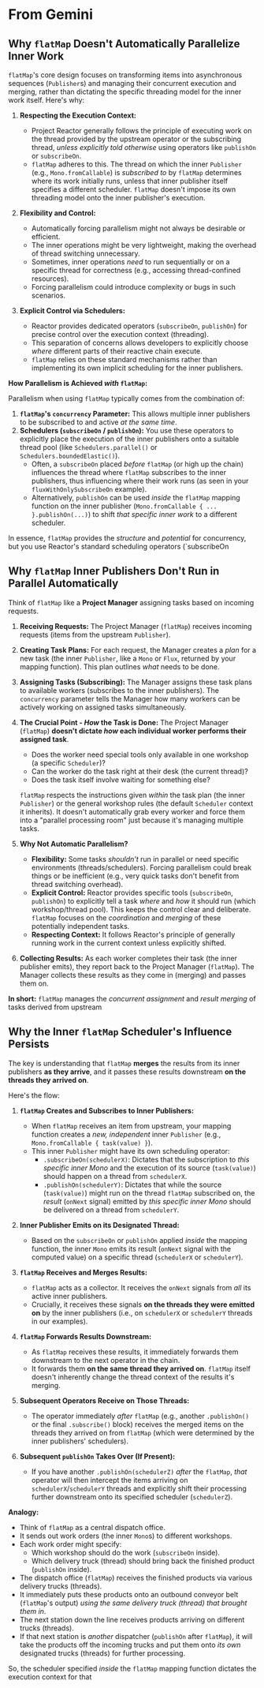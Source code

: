 # From Gemini

## Why `flatMap` Doesn't Automatically Parallelize Inner Work

`flatMap`'s core design focuses on transforming items into asynchronous sequences (`Publisher`s) and managing their concurrent execution and merging, rather than dictating the specific threading model for the inner work itself. Here's why:

1.  **Respecting the Execution Context:**
    *   Project Reactor generally follows the principle of executing work on the thread provided by the upstream operator or the subscribing thread, *unless explicitly told otherwise* using operators like `publishOn` or `subscribeOn`.
    *   `flatMap` adheres to this. The thread on which the inner `Publisher` (e.g., `Mono.fromCallable`) is *subscribed to* by `flatMap` determines where its work initially runs, unless that inner publisher itself specifies a different scheduler. `flatMap` doesn't impose its own threading model onto the inner publisher's execution.

2.  **Flexibility and Control:**
    *   Automatically forcing parallelism might not always be desirable or efficient.
    *   The inner operations might be very lightweight, making the overhead of thread switching unnecessary.
    *   Sometimes, inner operations *need* to run sequentially or on a specific thread for correctness (e.g., accessing thread-confined resources).
    *   Forcing parallelism could introduce complexity or bugs in such scenarios.

3.  **Explicit Control via Schedulers:**
    *   Reactor provides dedicated operators (`subscribeOn`, `publishOn`) for precise control over the execution context (threading).
    *   This separation of concerns allows developers to explicitly choose *where* different parts of their reactive chain execute.
    *   `flatMap` relies on these standard mechanisms rather than implementing its own implicit scheduling for the inner publishers.

**How Parallelism is Achieved *with* `flatMap`:**

Parallelism when using `flatMap` typically comes from the combination of:

1.  **`flatMap`'s `concurrency` Parameter:** This allows multiple inner publishers to be subscribed to and active *at the same time*.
2.  **Schedulers (`subscribeOn` / `publishOn`):** You use these operators to explicitly place the execution of the inner publishers onto a suitable thread pool (like `Schedulers.parallel()` or `Schedulers.boundedElastic()`).
    *   Often, a `subscribeOn` placed *before* `flatMap` (or high up the chain) influences the thread where `flatMap` subscribes to the inner publishers, thus influencing where their work runs (as seen in your `fluxWithOnlySubscribeOn` example).
    *   Alternatively, `publishOn` can be used *inside* the `flatMap` mapping function on the inner publisher (`Mono.fromCallable { ... }.publishOn(...)`) to shift *that specific inner work* to a different scheduler.

In essence, `flatMap` provides the *structure* and *potential* for concurrency, but you use Reactor's standard scheduling operators (`subscribeOn

## Why `flatMap` Inner Publishers Don't Run in Parallel Automatically

Think of `flatMap` like a **Project Manager** assigning tasks based on incoming requests.

1.  **Receiving Requests:** The Project Manager (`flatMap`) receives incoming requests (items from the upstream `Publisher`).

2.  **Creating Task Plans:** For each request, the Manager creates a *plan* for a new task (the inner `Publisher`, like a `Mono` or `Flux`, returned by your mapping function). This plan outlines *what* needs to be done.

3.  **Assigning Tasks (Subscribing):** The Manager assigns these task plans to available workers (subscribes to the inner publishers). The `concurrency` parameter tells the Manager how many workers can be actively working on assigned tasks simultaneously.

4.  **The Crucial Point - *How* the Task is Done:** The Project Manager (`flatMap`) **doesn't dictate *how* each individual worker performs their assigned task**.
    *   Does the worker need special tools only available in one workshop (a specific `Scheduler`)?
    *   Can the worker do the task right at their desk (the current thread)?
    *   Does the task itself involve waiting for something else?

    `flatMap` respects the instructions given *within* the task plan (the inner `Publisher`) or the general workshop rules (the default `Scheduler` context it inherits). It doesn't automatically grab every worker and force them into a "parallel processing room" just because it's managing multiple tasks.

5.  **Why Not Automatic Parallelism?**
    *   **Flexibility:** Some tasks *shouldn't* run in parallel or need specific environments (threads/schedulers). Forcing parallelism could break things or be inefficient (e.g., very quick tasks don't benefit from thread switching overhead).
    *   **Explicit Control:** Reactor provides specific tools (`subscribeOn`, `publishOn`) to explicitly tell a task *where* and *how* it should run (which workshop/thread pool). This keeps the control clear and deliberate. `flatMap` focuses on the *coordination* and *merging* of these potentially independent tasks.
    *   **Respecting Context:** It follows Reactor's principle of generally running work in the current context unless explicitly shifted.

6.  **Collecting Results:** As each worker completes their task (the inner publisher emits), they report back to the Project Manager (`flatMap`). The Manager collects these results as they come in (merging) and passes them on.

**In short:** `flatMap` manages the *concurrent assignment* and *result merging* of tasks derived from upstream

## Why the Inner `flatMap` Scheduler's Influence Persists

The key is understanding that `flatMap` **merges** the results from its inner publishers **as they arrive**, and it passes these results downstream **on the threads they arrived on**.

Here's the flow:

1.  **`flatMap` Creates and Subscribes to Inner Publishers:**
    *   When `flatMap` receives an item from upstream, your mapping function creates a *new, independent* inner `Publisher` (e.g., `Mono.fromCallable { task(value) }`).
    *   This inner `Publisher` might have its own scheduling operator:
        *   `.subscribeOn(schedulerX)`: Dictates that the subscription to *this specific inner Mono* and the execution of its source (`task(value)`) should happen on a thread from `schedulerX`.
        *   `.publishOn(schedulerY)`: Dictates that while the source (`task(value)`) might run on the thread `flatMap` subscribed on, the *result* (`onNext` signal) emitted by *this specific inner Mono* should be delivered on a thread from `schedulerY`.

2.  **Inner Publisher Emits on its Designated Thread:**
    *   Based on the `subscribeOn` or `publishOn` applied *inside* the mapping function, the inner `Mono` emits its result (`onNext` signal with the computed value) on a specific thread (`schedulerX` or `schedulerY`).

3.  **`flatMap` Receives and Merges Results:**
    *   `flatMap` acts as a collector. It receives the `onNext` signals from *all* its active inner publishers.
    *   Crucially, it receives these signals **on the threads they were emitted on** by the inner publishers (i.e., on `schedulerX` or `schedulerY` threads in our examples).

4.  **`flatMap` Forwards Results Downstream:**
    *   As `flatMap` receives these results, it immediately forwards them downstream to the next operator in the chain.
    *   It forwards them **on the same thread they arrived on**. `flatMap` itself doesn't inherently change the thread context of the results it's merging.

5.  **Subsequent Operators Receive on Those Threads:**
    *   The operator immediately *after* `flatMap` (e.g., another `.publishOn()` or the final `.subscribe()` block) receives the merged items on the threads they arrived on from `flatMap` (which were determined by the inner publishers' schedulers).

6.  **Subsequent `publishOn` Takes Over (If Present):**
    *   If you have another `.publishOn(schedulerZ)` *after* the `flatMap`, *that* operator will then intercept the items arriving on `schedulerX`/`schedulerY` threads and explicitly shift their processing further downstream onto its specified scheduler (`schedulerZ`).

**Analogy:**

*   Think of `flatMap` as a central dispatch office.
*   It sends out work orders (the inner `Mono`s) to different workshops.
*   Each work order might specify:
    *   Which workshop should do the work (`subscribeOn` inside).
    *   Which delivery truck (thread) should bring back the finished product (`publishOn` inside).
*   The dispatch office (`flatMap`) receives the finished products via various delivery trucks (threads).
*   It immediately puts these products onto an outbound conveyor belt (`flatMap`'s output) *using the same delivery truck (thread) that brought them in*.
*   The next station down the line receives products arriving on different trucks (threads).
*   If that next station is *another* dispatcher (`publishOn` after `flatMap`), it will take the products off the incoming trucks and put them onto *its own* designated trucks (threads) for further processing.

So, the scheduler specified *inside* the `flatMap` mapping function dictates the execution context for that